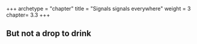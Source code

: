 +++
archetype = "chapter"
title = "Signals signals everywhere"
weight = 3
chapter= 3.3
+++

## But not a drop to drink